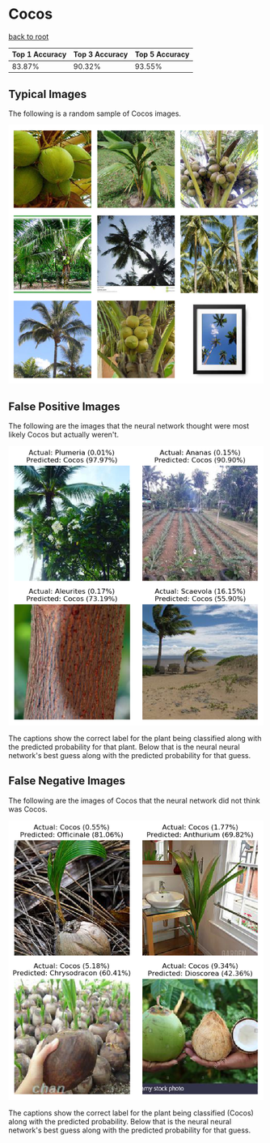 
# Cocos

[back to root](https://github.com/HACC2018/ohia.ai#results)

| Top 1 Accuracy | Top 3 Accuracy | Top 5 Accuracy | 
| --- | --- | --- |
| 83.87% | 90.32% | 93.55% | 


## Typical Images
The following is a random sample of Cocos images.
<p align="center"> <img src="../../../figures/typical/Cocos.png?raw=true"> </p>

## False Positive Images
The following are the images that the neural network thought were most likely Cocos but actually weren't.  
<p align="center"> <img src="../../../figures/false_positives/Cocos.png?raw=true"> </p>
The captions show the correct label for the plant being classified along with the predicted probability for that plant.  Below that is the neural neural network's best guess along with the predicted probability for that guess.

## False Negative Images
The following are the images of Cocos that the neural network did not think was Cocos.  
<p align="center"> <img src="../../../figures/false_negatives/Cocos.png?raw=true"> </p>
The captions show the correct label for the plant being classified (Cocos) along with the predicted probability.  Below that is the neural neural network's best guess along with the predicted probability for that guess.
